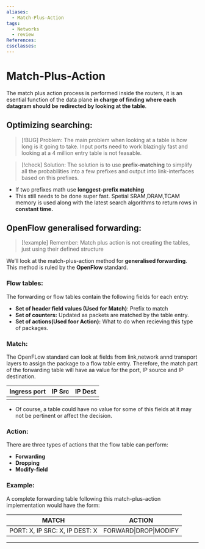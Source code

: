 ```yaml
---
aliases:
  - Match-Plus-Action
tags:
  - Networks
  - review
References: 
cssclasses:
---
```

# Match-Plus-Action 
The match plus action process is performed inside the routers, it is an esential function of the data plane **in charge of finding where each datagram should be redirected by looking at the table**. 


## Optimizing searching: 
> [!BUG] Problem: 
> The main problem when looking at a table is how long is it going to take. Input ports need to work blazingly fast and looking at a 4 million entry table is not feasable.
> 

> [!check] Solution: 
> The solution is to use **prefix-matching** to simplify all the probabilities into a few prefixes and output into link-interfaces based on this prefixes.
> 
+ If two prefixes math use **longgest-prefix matching**
+ This still needs to be done super fast. Spetial SRAM,DRAM,TCAM memory is used along with the latest search algorithms to return rows in **constant time.**

## OpenFlow generalised forwarding:

> [!example] Remember: 
> Match plus action is not creating the tables, just using their defined structure 

We’ll look at the match-plus-action method for **generalised forwarding**. This method is ruled by the **OpenFlow** standard. 
### Flow tables:
The forwarding or flow tables contain the following fields for each entry:
+ **Set of header field values (Used for Match)**: Prefix to match
+ **Set of counters:** Updated as packets are matched by the table entry. 
+ **Set of actions(Used foor Action):** What to do when recieving this type of packages.

### Match: 
The OpenFLow standard can look at fields from link,network annd transport layers to assign the package to a flow table entry.
Therefore, the match part of the forwarding table will have aa value for the port, IP source and IP destination. 

| Ingress port | IP Src | IP Dest |
| ------------ | ------ | ------- |
|              |        |         |
+ Of course, a table could have no value for some of this fields at it may not be pertinent or affect the decision. 

### Action: 
There are three types of actions that the flow table can perform:
+ **Forwarding**
+ **Dropping**
+ **Modify-field**

### Example: 
A complete forwarding table following this match-plus-action implementation would have the form:

| MATCH                          | ACTION                |
| ------------------------------ | --------------------- |
| PORT: X, IP SRC: X, IP DEST: X | FORWARD\|DROP\|MODIFY |


***
